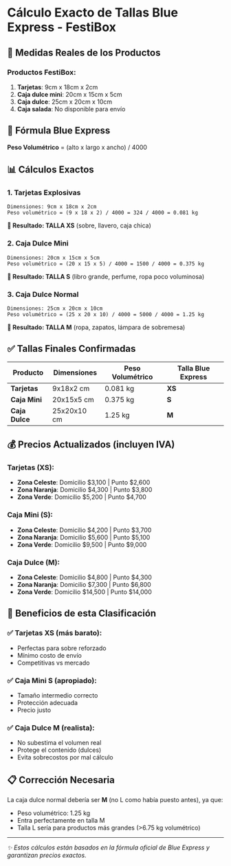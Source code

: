 # Cálculo Exacto de Tallas Blue Express - FestiBox

## 📏 Medidas Reales de los Productos

### Productos FestiBox:
1. **Tarjetas**: 9cm x 18cm x 2cm
2. **Caja dulce mini**: 20cm x 15cm x 5cm  
3. **Caja dulce**: 25cm x 20cm x 10cm
4. **Caja salada**: No disponible para envío

## 🧮 Fórmula Blue Express

**Peso Volumétrico** = (alto x largo x ancho) / 4000

## 📊 Cálculos Exactos

### 1. Tarjetas Explosivas
```
Dimensiones: 9cm x 18cm x 2cm
Peso volumétrico = (9 x 18 x 2) / 4000 = 324 / 4000 = 0.081 kg
```
**🎯 Resultado: TALLA XS** (sobre, llavero, caja chica)

### 2. Caja Dulce Mini  
```
Dimensiones: 20cm x 15cm x 5cm
Peso volumétrico = (20 x 15 x 5) / 4000 = 1500 / 4000 = 0.375 kg
```
**🎯 Resultado: TALLA S** (libro grande, perfume, ropa poco voluminosa)

### 3. Caja Dulce Normal
```
Dimensiones: 25cm x 20cm x 10cm
Peso volumétrico = (25 x 20 x 10) / 4000 = 5000 / 4000 = 1.25 kg
```
**🎯 Resultado: TALLA M** (ropa, zapatos, lámpara de sobremesa)

## ✅ Tallas Finales Confirmadas

| Producto | Dimensiones | Peso Volumétrico | Talla Blue Express |
|----------|-------------|------------------|-------------------|
| **Tarjetas** | 9x18x2 cm | 0.081 kg | **XS** |
| **Caja Mini** | 20x15x5 cm | 0.375 kg | **S** |  
| **Caja Dulce** | 25x20x10 cm | 1.25 kg | **M** |

## 💰 Precios Actualizados (incluyen IVA)

### Tarjetas (XS):
- **Zona Celeste**: Domicilio $3,100 | Punto $2,600
- **Zona Naranja**: Domicilio $4,300 | Punto $3,800  
- **Zona Verde**: Domicilio $5,200 | Punto $4,700

### Caja Mini (S):
- **Zona Celeste**: Domicilio $4,200 | Punto $3,700
- **Zona Naranja**: Domicilio $5,600 | Punto $5,100
- **Zona Verde**: Domicilio $9,500 | Punto $9,000

### Caja Dulce (M):
- **Zona Celeste**: Domicilio $4,800 | Punto $4,300
- **Zona Naranja**: Domicilio $7,300 | Punto $6,800
- **Zona Verde**: Domicilio $14,500 | Punto $14,000

## 🎯 Beneficios de esta Clasificación

### ✅ Tarjetas XS (más barato):
- Perfectas para sobre reforzado
- Mínimo costo de envío
- Competitivas vs mercado

### ✅ Caja Mini S (apropiado):
- Tamaño intermedio correcto
- Protección adecuada
- Precio justo

### ✅ Caja Dulce M (realista):
- No subestima el volumen real
- Protege el contenido (dulces)
- Evita sobrecostos por mal cálculo

## 📋 Corrección Necesaria

La caja dulce normal debería ser **M** (no L como había puesto antes), ya que:
- Peso volumétrico: 1.25 kg 
- Entra perfectamente en talla M
- Talla L sería para productos más grandes (>6.75 kg volumétrico)

---

*✨ Estos cálculos están basados en la fórmula oficial de Blue Express y garantizan precios exactos.*

